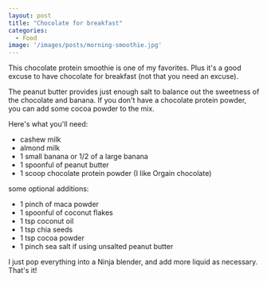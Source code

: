 ```yaml
---
layout: post
title: "Chocolate for breakfast"
categories:
  - Food
image: '/images/posts/morning-smoothie.jpg'
---
```


This chocolate protein smoothie is one of my favorites. Plus it's a good excuse to have chocolate for breakfast (not that you need an excuse).

The peanut butter provides just enough salt to balance out the sweetness of the chocolate and banana. If you don't have a chocolate protein powder, you can add some cocoa powder to the mix.

Here's what you'll need:

* cashew milk
* almond milk
* 1 small banana or 1/2 of a large banana
* 1 spoonful of peanut butter
* 1 scoop chocolate protein powder (I like Orgain chocolate)

some optional additions:

* 1 pinch of maca powder
* 1 spoonful of coconut flakes
* 1 tsp coconut oil
* 1 tsp chia seeds
* 1 tsp cocoa powder
* 1 pinch sea salt if using unsalted peanut butter

I just pop everything into a Ninja blender, and add more liquid as necessary. That's it!